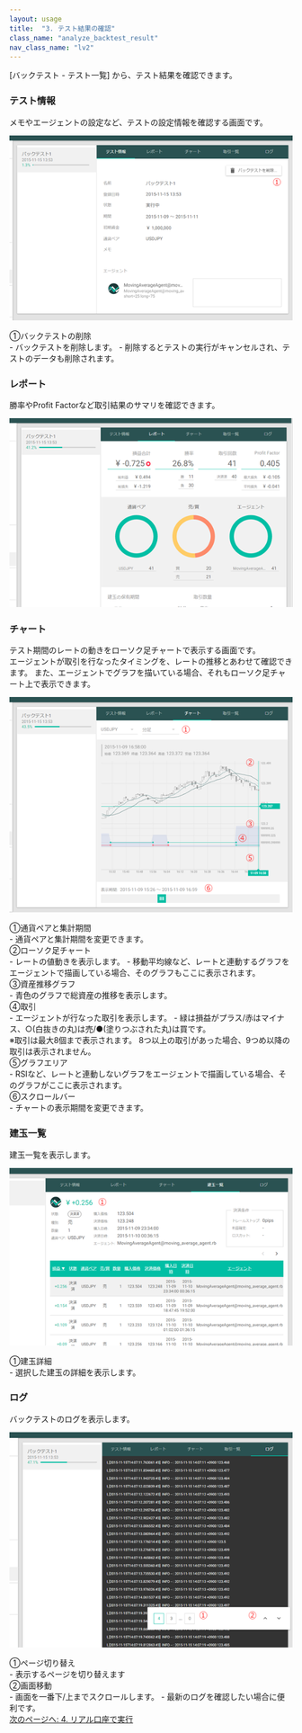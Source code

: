 ```yaml
---
layout: usage
title:  "3. テスト結果の確認"
class_name: "analyze_backtest_result"
nav_class_name: "lv2"
---
```


[バックテスト - テスト一覧] から、テスト結果を確認できます。


<h3>テスト情報</h3>

メモやエージェントの設定など、テストの設定情報を確認する画面です。

![テスト情報画面](/images/usage/usage_03.png)

<div class="item">①バックテストの削除</div>
- バックテストを削除します。
- 削除するとテストの実行がキャンセルされ、テストのデータも削除されます。


<h3>レポート</h3>

勝率やProfit Factorなど取引結果のサマリを確認できます。

![レポート画面](/images/usage/usage_04.png)


<h3>チャート</h3>

テスト期間のレートの動きをローソク足チャートで表示する画面です。 <br/>
エージェントが取引を行なったタイミングを、レートの推移とあわせて確認できます。 また、エージェントでグラフを描いている場合、それもローソク足チャート上で表示できます。

![チャート画面](/images/usage/usage_05.png)

<div class="item">①通貨ペアと集計期間</div>
- 通貨ペアと集計期間を変更できます。

<div class="item">②ローソク足チャート</div>
- レートの値動きを表示します。
- 移動平均線など、レートと連動するグラフをエージェントで描画している場合、そのグラフもここに表示されます。

<div class="item">③資産推移グラフ</div>
- 青色のグラフで総資産の推移を表示します。

<div class="item">④取引</div>
- エージェントが行なった取引を表示します。
- 緑は損益がプラス/赤はマイナス、○(白抜きの丸)は売/●(塗りつぶされた丸)は買です。

<div class="notice">
※取引は最大8個まで表示されます。 8つ以上の取引があった場合、9つめ以降の取引は表示されません。
</div>

<div class="item">⑤グラフエリア</div>
- RSIなど、レートと連動しないグラフをエージェントで描画している場合、そのグラフがここに表示されます。

<div class="item">⑥スクロールバー</div>
- チャートの表示期間を変更できます。


<h3>建玉一覧</h3>

建玉一覧を表示します。

![建玉一覧画面](/images/usage/usage_06.png)

<div class="item">①建玉詳細</div>
- 選択した建玉の詳細を表示します。


<h3>ログ</h3>

バックテストのログを表示します。

![ログ画面](/images/usage/usage_07.png)

<div class="item">①ページ切り替え</div>
- 表示するページを切り替えます

<div class="item">②画面移動</div>
- 画面を一番下/上までスクロールします。
- 最新のログを確認したい場合に便利です。


<div class="next">
  <a href="010400_start_real_trade.html">次のページへ: 4. リアル口座で実行</a>
</div>
